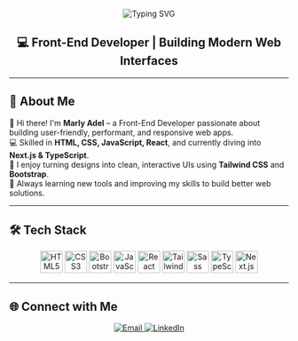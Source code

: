 <p align="center">
<img src="https://readme-typing-svg.demolab.com?font=Fira+Code&weight=500&size=28&pause=1000&color=8B5CF6&center=true&vCenter=true&width=400&lines=Hi+There!+I'm+Marly+Adel" alt="Typing SVG" />
</p>
<h2 align="center">💻 Front-End Developer | Building Modern Web Interfaces</h2>

---

## 🚀 About Me

👋 Hi there! I'm **Marly Adel** – a Front-End Developer passionate about building user-friendly, performant, and responsive web apps.   
💻 Skilled in **HTML, CSS, JavaScript, React**, and currently diving into **Next.js & TypeScript**.  
🎨 I enjoy turning designs into clean, interactive UIs using **Tailwind CSS** and **Bootstrap**.  
🚀 Always learning new tools and improving my skills to build better web solutions. 

---

## 🛠️ Tech Stack

<p align="center">
  <img src="https://cdn.jsdelivr.net/gh/devicons/devicon/icons/html5/html5-original.svg" width="40" height="40" alt="HTML5" />
  <img src="https://cdn.jsdelivr.net/gh/devicons/devicon/icons/css3/css3-original.svg" width="40" height="40" alt="CSS3" />
  <img src="https://cdn.jsdelivr.net/gh/devicons/devicon/icons/bootstrap/bootstrap-original.svg" width="40" height="40" alt="Bootstrap" />
  <img src="https://cdn.jsdelivr.net/gh/devicons/devicon/icons/javascript/javascript-original.svg" width="40" height="40" alt="JavaScript" />
  <img src="https://cdn.jsdelivr.net/gh/devicons/devicon/icons/react/react-original.svg" width="40" height="40" alt="React" />
  <img src="https://www.vectorlogo.zone/logos/tailwindcss/tailwindcss-icon.svg" width="40" height="40" alt="Tailwind CSS" />
  <img src="https://cdn.jsdelivr.net/gh/devicons/devicon/icons/sass/sass-original.svg" width="40" height="40" alt="Sass" />
  <img src="https://cdn.jsdelivr.net/gh/devicons/devicon/icons/typescript/typescript-original.svg" width="40" height="40" alt="TypeScript" />
  <img src="https://cdn.jsdelivr.net/gh/devicons/devicon/icons/nextjs/nextjs-original.svg" width="40" height="40" alt="Next.js" />
</p>

---

## 🌐 Connect with Me

<p align="center">
  <a href="mailto:marlooadel1100@gmail.com" target="_blank">
    <img src="https://img.shields.io/badge/Gmail-D14836?style=for-the-badge&logo=gmail&logoColor=white" alt="Email" />
  </a>
  <a href="https://www.linkedin.com/in/marlyadel-frontend" target="_blank">
    <img src="https://img.shields.io/badge/LinkedIn-0077B5?style=for-the-badge&logo=linkedin&logoColor=white" alt="LinkedIn" />
  </a>
</p>
